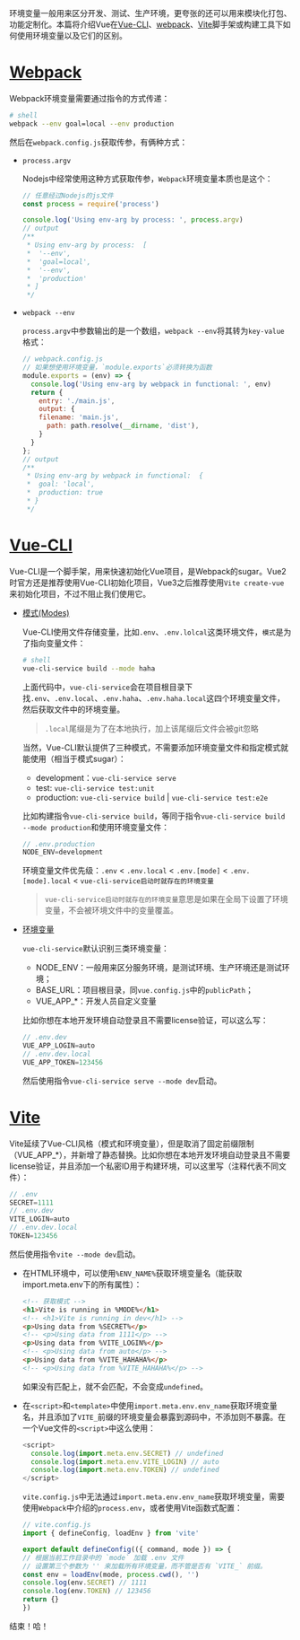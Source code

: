 环境变量一般用来区分开发、测试、生产环境，更夸张的还可以用来模块化打包、功能定制化。本篇将介绍Vue在[Vue-CLI][Vue-CLI]、[webpack][webpack]、[Vite][Vite]脚手架或构建工具下如何使用环境变量以及它们的区别。

# [Webpack][Webpack]

Webpack环境变量需要通过指令的方式传递：

```sh
# shell
webpack --env goal=local --env production
```

然后在`webpack.config.js`获取传参，有俩种方式：

- `process.argv`
    
    Nodejs中经常使用这种方式获取传参，`Webpack`环境变量本质也是这个：

    ```js
    // 任意经过Nodejs的js文件
    const process = require('process')

    console.log('Using env-arg by process: ', process.argv)
    // output
    /**
     * Using env-arg by process:  [
     *  '--env',
     *  'goal=local',
     *  '--env',
     *  'production'
     * ]
     */
  
    ```
- `webpack --env`

    `process.argv`中参数输出的是一个数组，`webpack --env`将其转为`key-value`格式：

    ```js
    // webpack.config.js
    // 如果想使用环境变量，`module.exports`必须转换为函数
    module.exports = (env) => {
      console.log('Using env-arg by webpack in functional: ', env)
      return {
        entry: './main.js',
        output: {
        filename: 'main.js',
          path: path.resolve(__dirname, 'dist'),
        }
      }
    };
    // output
    /**
     * Using env-arg by webpack in functional:  {
     *  goal: 'local',
     *  production: true
     * }
     */
    ```


# [Vue-CLI][Vue-CLI]

Vue-CLI是一个脚手架，用来快速初始化Vue项目，是Webpack的sugar。Vue2时官方还是推荐使用Vue-CLI初始化项目，Vue3之后推荐使用`Vite create-vue`来初始化项目，不过不阻止我们使用它。

- [模式(Modes)](https://cli.vuejs.org/guide/mode-and-env.html#modes)

    Vue-CLI使用文件存储变量，比如`.env`、`.env.lolcal`这类环境文件，`模式`是为了指向变量文件：

    ```sh
    # shell
    vue-cli-service build --mode haha
    ```

    上面代码中，`vue-cli-service`会在项目根目录下找`.env`、`.env.local`、`.env.haha`、`.env.haha.local`这四个环境变量文件，然后获取文件中的环境变量。
    
    > `.local`尾缀是为了在本地执行，加上该尾缀后文件会被git忽略

    当然，Vue-CLI默认提供了三种模式，不需要添加环境变量文件和指定模式就能使用（相当于模式sugar）：

    - development：`vue-cli-service serve`
    - test: `vue-cli-service test:unit`
    - production: `vue-cli-service build` | `vue-cli-service test:e2e`
    
    比如构建指令`vue-cli-service build`，等同于指令`vue-cli-service build --mode production`和使用环境变量文件：
    
    ```js
    // .env.production
    NODE_ENV=development
    ```

    环境变量文件优先级：`.env` < `.env.local` < `.env.[mode]` < `.env.[mode].local` < `vue-cli-service启动时就存在的环境变量`

    > `vue-cli-service启动时就存在的环境变量`意思是如果在全局下设置了环境变量，不会被环境文件中的变量覆盖。

- [环境变量](https://cli.vuejs.org/guide/mode-and-env.html#environment-variables)

    `vue-cli-service`默认识别三类环境变量：

    - NODE_ENV：一般用来区分服务环境，是测试环境、生产环境还是测试环境；
    - BASE_URL：项目根目录，同`vue.config.js`中的`publicPath`；
    - VUE_APP_*：开发人员自定义变量

    比如你想在本地开发环境自动登录且不需要license验证，可以这么写：
    ```js
    // .env.dev
    VUE_APP_LOGIN=auto
    // .env.dev.local
    VUE_APP_TOKEN=123456
    ```

    然后使用指令`vue-cli-service serve --mode dev`启动。

# [Vite][Vite]

Vite延续了Vue-CLI风格（模式和环境变量），但是取消了固定前缀限制（VUE_APP_*），并新增了静态替换。比如你想在本地开发环境自动登录且不需要license验证，并且添加一个私密ID用于构建环境，可以这里写（注释代表不同文件）：

```js
// .env
SECRET=1111
// .env.dev
VITE_LOGIN=auto
// .env.dev.local
TOKEN=123456
```

然后使用指令`vite --mode dev`启动。

- 在HTML环境中，可以使用`%ENV_NAME%`获取环境变量名（能获取import.meta.env下的所有属性）：

    ```html
    <!-- 获取模式 -->
    <h1>Vite is running in %MODE%</h1>
    <!-- <h1>Vite is running in dev</h1> -->
    <p>Using data from %SECRET%</p>
    <!-- <p>Using data from 1111</p> -->
    <p>Using data from %VITE_LOGIN%</p>
    <!-- <p>Using data from auto</p> -->
    <p>Using data from %VITE_HAHAHA%</p>
    <!-- <p>Using data from %VITE_HAHAHA%</p> -->
    ```

    如果没有匹配上，就不会匹配，不会变成`undefined`。

- 在`<script>`和`<template>`中使用`import.meta.env.env_name`获取环境变量名，并且添加了`VITE_`前缀的环境变量会暴露到源码中，不添加则不暴露。在一个Vue文件的`<script>`中这么使用：

    ```js
    <script>
      console.log(import.meta.env.SECRET) // undefined
      console.log(import.meta.env.VITE_LOGIN) // auto
      console.log(import.meta.env.TOKEN) // undefined
    </script>
    ```

    `vite.config.js`中无法通过`import.meta.env.env_name`获取环境变量，需要使用`Webpack`中介绍的`process.env`，或者使用Vite函数式配置：

    ```js
    // vite.config.js
    import { defineConfig, loadEnv } from 'vite'

    export default defineConfig(({ command, mode }) => {
    // 根据当前工作目录中的 `mode` 加载 .env 文件
    // 设置第三个参数为 '' 来加载所有环境变量，而不管是否有 `VITE_` 前缀。
    const env = loadEnv(mode, process.cwd(), '')
    console.log(env.SECRET) // 1111
    console.log(env.TOKEN) // 123456
    return {}
    })
    ```

结束！哈！


[Vue-CLI]: https://cli.vuejs.org/guide/mode-and-env.html
[webpack]: https://webpack.js.org/guides/environment-variables/
[Vite]: https://v3.vitejs.dev/guide/env-and-mode.html#env-variables-and-modes